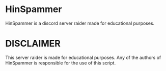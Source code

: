 # HinSpammer
HinSpammer is a discord server raider made for educational purposes.

# DISCLAIMER
This server raider is made for educational purposes. Any of the authors of HinSpammer is responsible for the use of this script.
